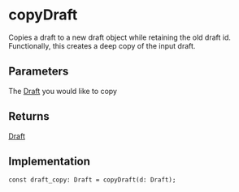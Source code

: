 # copyDraft

Copies a draft to a new draft object while retaining the old draft id. Functionally, this creates a deep copy of the input draft. 


## Parameters
The [Draft](draft) you would like to copy

## Returns
[Draft](draft)



## Implementation

```
const draft_copy: Draft = copyDraft(d: Draft);
```

